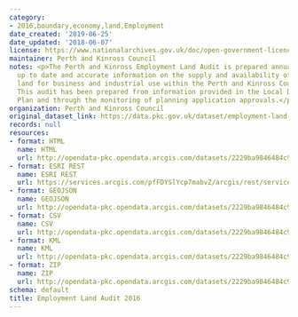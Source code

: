 ```yaml
---
category:
- 2016,boundary,economy,land,Employment
date_created: '2019-06-25'
date_updated: '2018-06-07'
license: https://www.nationalarchives.gov.uk/doc/open-government-licence/version/3/
maintainer: Perth and Kinross Council
notes: <p>The Perth and Kinross Employment Land Audit is prepared annually to provide
  up to date and accurate information on the supply and availability of employment
  land for business and industrial use within the Perth and Kinross Council area.
  This audit has been prepared from information provided in the Local Development
  Plan and through the monitoring of planning application approvals.</p>
organization: Perth and Kinross Council
original_dataset_link: https://data.pkc.gov.uk/dataset/employment-land-audit-2016
records: null
resources:
- format: HTML
  name: HTML
  url: http://opendata-pkc.opendata.arcgis.com/datasets/2229ba9846484c9f9c29529fb75acd8f_0
- format: ESRI REST
  name: ESRI REST
  url: https://services.arcgis.com/pfFDYSlYcp7mabvZ/arcgis/rest/services/Employment_Land_Audit_2016/FeatureServer/0
- format: GEOJSON
  name: GEOJSON
  url: http://opendata-pkc.opendata.arcgis.com/datasets/2229ba9846484c9f9c29529fb75acd8f_0.geojson
- format: CSV
  name: CSV
  url: http://opendata-pkc.opendata.arcgis.com/datasets/2229ba9846484c9f9c29529fb75acd8f_0.csv
- format: KML
  name: KML
  url: http://opendata-pkc.opendata.arcgis.com/datasets/2229ba9846484c9f9c29529fb75acd8f_0.kml
- format: ZIP
  name: ZIP
  url: http://opendata-pkc.opendata.arcgis.com/datasets/2229ba9846484c9f9c29529fb75acd8f_0.zip
schema: default
title: Employment Land Audit 2016
---
```

